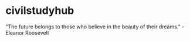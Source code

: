 # civilstudyhub
"The future belongs to those who believe in the beauty of their dreams." - Eleanor Roosevelt
